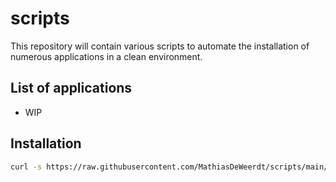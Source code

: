 # scripts

This repository will contain various scripts to automate the installation of numerous applications in a clean environment.

## List of applications

- WIP

## Installation

```bash
curl -s https://raw.githubusercontent.com/MathiasDeWeerdt/scripts/main/install-go.sh | bash -E
```

